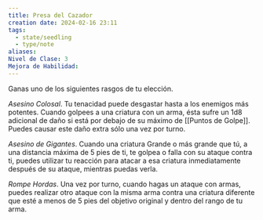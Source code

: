 ```yaml
---
title: Presa del Cazador
creation date: 2024-02-16 23:11
tags:
  - state/seedling
  - type/note
aliases: 
Nivel de Clase: 3
Mejora de Habilidad:
---
```

Ganas uno de los siguientes rasgos de tu elección. 

*Asesino Colosal*. Tu tenacidad puede desgastar hasta a los enemigos más potentes. Cuando golpees a una criatura con un arma, ésta sufre un 1d8 adicional de daño si está por debajo de su máximo de [[Puntos de Golpe]]. Puedes causar este daño extra sólo una vez por turno.

*Asesino de Gigantes*. Cuando una criatura Grande o más grande que tú, a una distancia máxima de 5 pies de ti, te golpea o falla con su ataque contra ti, puedes utilizar tu reacción para atacar a esa criatura inmediatamente después de su ataque, mientras puedas verla.

*Rompe Hordas*. Una vez por turno, cuando hagas un ataque con armas, puedes realizar otro ataque con la misma arma contra una criatura diferente que esté a menos de 5 pies del objetivo original y dentro del rango de tu arma.
